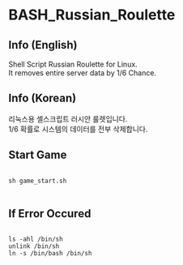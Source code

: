 # BASH_Russian_Roulette

## Info (English)

Shell Script Russian Roulette for Linux. <br>
It removes entire server data by 1/6 Chance.


## Info (Korean)

리눅스용 셸스크립트 러시안 룰렛입니다. <br>
1/6 확률로 시스템의 데이터를 전부 삭제합니다.


## Start Game

<pre>
<code> 
sh game_start.sh
</code>
</pre>

## If Error Occured 

<pre>
<code>
ls -ahl /bin/sh
unlink /bin/sh
ln -s /bin/bash /bin/sh
</code>
</pre>
